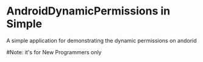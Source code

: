 # AndroidDynamicPermissions in Simple
A simple application for demonstrating the dynamic permissions on andorid

#Note: 
      it's for New Programmers only
